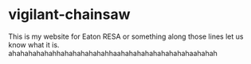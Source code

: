 # vigilant-chainsaw
This is my website for Eaton RESA or something along those lines let us know what it is.
ahahahahahahhahahahahahahhaahahahahahahahahahaahahah
